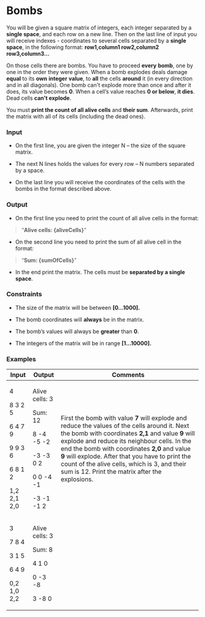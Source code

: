 # Bombs

You will be given a square matrix of integers, each integer separated by
a **single space**, and each row on a new line. Then on the last line of
input you will receive indexes - coordinates to several cells separated
by a **single space**, in the following format: **row1,column1
row2,column2 row3,column3…**

On those cells there are bombs. You have to proceed **every** **bomb**,
one by one in the order they were given. When a bomb explodes deals
damage **equal** to its **own** **integer** **value**, to **all** the
cells **around** it (in every direction and in all diagonals). One bomb
can't explode more than once and after it does, its value becomes **0**.
When a cell’s value reaches **0 or below**, **it dies**. Dead cells
**can't explode**.

You must **print the count of all alive cells** and **their sum**.
Afterwards, print the matrix with all of its cells (including the dead
ones).

### Input

  - On the first line, you are given the integer N – the size of the
    square matrix.

  - The next N lines holds the values for every row – N numbers
    separated by a space.

  - On the last line you will receive the coordinates of the cells with
    the bombs in the format described above.

### Output

  - On the first line you need to print the count of all alive cells in
    the format:

> “**Alive cells: {aliveCells}**”

  - On the second line you need to print the sum of all alive cell in
    the format:

> “**Sum: {sumOfCells}**”

  - In the end print the matrix. The cells must be **separated by a
    single space**.

### Constraints

  - The size of the matrix will be between **\[0…1000\].**

  - The bomb coordinates will **always** be in the matrix.

  - The bomb’s values will always be **greater** than **0**.

  - The integers of the matrix will be in range **\[1…10000\].**

### Examples

<table>
<thead>
<tr class="header">
<th><strong>Input</strong></th>
<th><strong>Output</strong></th>
<th><strong>Comments</strong></th>
</tr>
</thead>
<tbody>
<tr class="odd">
<td><p>4</p>
<p>8 3 2 5</p>
<p>6 4 7 9</p>
<p>9 9 3 6</p>
<p>6 8 1 2</p>
<p>1,2 2,1 2,0</p></td>
<td><p>Alive cells: 3</p>
<p>Sum: 12</p>
<p>8 -4 -5 -2</p>
<p>-3 -3 0 2</p>
<p>0 0 -4 -1</p>
<p>-3 -1 -1 2</p></td>
<td>First the bomb with value <strong>7</strong> will explode and reduce the values of the cells around it. Next the bomb with coordinates <strong>2,1</strong> and value <strong>9</strong> will explode and reduce its neighbour cells. In the end the bomb with coordinates <strong>2,0</strong> and value <strong>9</strong> will explode. After that you have to print the count of the alive cells, which is 3, and their sum is 12. Print the matrix after the explosions.</td>
</tr>
<tr class="even">
<td><p>3</p>
<p>7 8 4</p>
<p>3 1 5</p>
<p>6 4 9</p>
<p>0,2 1,0 2,2</p></td>
<td><p>Alive cells: 3</p>
<p>Sum: 8</p>
<p>4 1 0</p>
<p>0 -3 -8</p>
<p>3 -8 0</p></td>
<td></td>
</tr>
</tbody>
</table>
